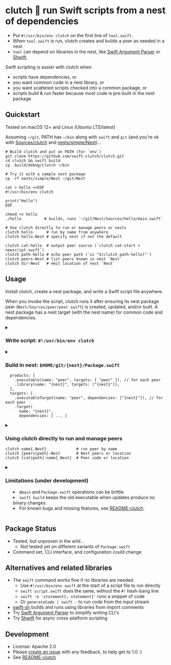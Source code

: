 # clutch 🪺 run Swift scripts from a nest of dependencies
- Put `#!/usr/bin/env clutch` on the first line of `tool.swift`.
- When `tool.swift` is run, clutch creates and builds a peer as needed in a nest.
- `tool` can depend on libraries in the nest, 
  like [Swift Argument Parser](https://github.com/apple/swift-argument-parser) 
  or [Shwift](https://github.com/GeorgeLyon/Shwift).

Swift scripting is easier with clutch when 
- scripts have dependencies, or
- you want common code in a nest library, or
- you want scattered scripts checked into a common package, or
- scripts build & run faster because most code is pre-built in the nest package

## Quickstart

Tested on macOS 12+ and Linux (Ubuntu LTS/latest)

Assuming `~/git`, PATH has `~/bin` along with `swift` and `git`
(and you're ok with [Sources/clutch](Sources/clutch) 
and [nests/simple/Nest](nests/simple/Nest))...

```
# Build clutch and put on PATH (for `env`)
git clone https://github.com/swift-clutch/clutch.git
cd clutch && swift build 
cp .build/debug/clutch ~/bin

# Try it with a sample nest package
cp -rf nests/simple/Nest ~/git/Nest

cat > hello <<EOF
#!/usr/bin/env clutch

print("Hello")
EOF

chmod +x hello 
./hello          # builds, runs `~/git/Nest/Sources/hello/main.swift`

# Use clutch directly to run or manage peers or nests
clutch hello      # run by name from anywhere
clutch hello.Nest # specify nest if not the default

clutch cat-hello  # output peer source (`clutch cat-start > newscript.swift`)
clutch path-hello # echo peer path (`vi "$(clutch path-hello)"`)
clutch peers-Nest # list peers known in nest `Nest`
clutch dir-Nest   # emit location of nest `Nest`
```

## Usage
Install clutch, create a nest package, and write a Swift script file anywhere.

When you invoke the script, clutch runs it after ensuring its nest package peer
(`Nest/Sources/peer/peer.swift`) is created, updated, and/or built.  A nest
package has a nest target (with the nest name) for common code and dependencies.


<details><summary>

### Write script: `#!/usr/bin/env clutch`

</summary>

- The peer name is the initial filename segment (before `.`).
    - The nest name is any trailing segment (ignoring .swift), or `Nest`.
    - Both the nest and peer name must be valid ASCII identifiers.
- The file is executable and has a valid hash-bang on the first line:
    - `#!/path/to/clutch`
    - `#!/usr/bin/env clutch` (best, if clutch is on your PATH)
- The script has valid top-level code, depending only on the nest library.

The nest peer in `{nest}/Sources/{peer}` will be created on first impression.
The peer filename is `main.swift`, or `{peer}.swift` if it contains `@main`.

`Package.swift` will be updated with peer product and target declarations:
- `.executable(name: "{peer}", targets: [ "{peer}" ]),`
- `.executableTarget(name: "{peer}", dependencies: ["{nest}"]),` 

</details>

<details><summary>

### Build in nest: `$HOME/git/{nest}/Package.swift`
```
  products: [
    .executable(name: "peer", targets: [ "peer" ]), // for each peer
    .library(name: "{nest}", targets: ["{nest}"]),
  ],
  targets: [
    .executableTarget(name: "peer", dependencies: ["{nest}"]), // for each peer
    .target(
      name: "{nest}",
      dependencies: [ ... ] 
``` 
</summary>

By default clutch builds using `-c debug --quiet` (to avoid delay and noise),
the nest package is named `Nest`, and it lives at `$HOME/git/Nest`. 

To configure the nest location or output, set environment variables:
- `CLUTCH_NEST_NAME`: find nest in `$HOME/{relative-path}/{nest-name}`
- `CLUTCH_NEST_RELPATH`: relative path from HOME (defaults to `git`)
- `CLUTCH_NEST_BASE`: find nest in `$CLUTCH_NEST_BASE/{nest-name}` instead
- `CLUTCH_NEST_PATH`: full path to nest directory (ignoring other variables)
- `CLUTCH_LOG`: any value to log steps to stdout
- `CLUTCH_BUILD`: `@{arg0}@{arg1}..`, or `{release} {loud | verbose}`

The nest directory name must be the name of the library module.

For sample nest packages, see [nests](nests).

</details>

<details><summary>

### Using clutch directly to run and manage peers
```
clutch name{.Nest}             # run peer by name
clutch [peers|path]-Nest       # Nest peers or location
clutch [cat|path]-name{.Nest}  # Peer code or location
```

</summary>

Use clutch directly to run scripts by filename or peer name
```
clutch name.swift      # Build and run name from default nest (even if new)
clutch name            # Run by name
```

Use clutch to list peers in a nest and find or copy the peer source file:
```
clutch peers-Data      # List peers in the `Data` nest
clutch path-name       # Echo path to source file for peer `name`
clutch cat-init.Data   # Output code from peer `init` in Data nest
```
</details>


<details><summary>

### Limitations (under development)
- `@main` and `Package.swift` operations can be brittle.
- `swift build` keeps the old executable when updates produce no binary changes.
- For known bugs and missing features, see [README-clutch](README-clutch.md).

</summary>

- The `@main` detection is simplistic for new scripts (and not done for updates).
- The `Package.swift` editing for new scripts is also a simple scan.
    - It seeks `products: ` and `  targets:` (the latter with 2 leading spaces)
        - `target:` is common; please avoid 2 spaces before it. 
        - And please avoid that text in comments or other declarations. 
    - To avoid missed/invalid insertions, tag the line before the declaration:
      with `CLUTCH_PRODUCT` or `CLUTCH_TARGET`
- Builds are based only on last-modified time.
    - Swift does not re-link the binary after edits result in the same code
      (so a second clutch run would trigger another no-op build).
- Output streams and exit codes mix clutch, swift build, and executables.
- Users have to manually move or remove the peer to rename or delete.
    - Remove `Sources/peer` and two lines for peer in the nest `Package.swift`

</details>

## Package Status
- Tested, but unproven in the wild...
    - Not tested yet on different variants of `Package.swift`
- Command set, CLI interface, and configuration could change

## Alternatives and related libraries
- The `swift` command works fine if no libraries are needed.
    - Use `#!/usr/bin/env swift` at the start of a script file to run directly
    - `swift script.swift` does the same, without the `#!` hash-bang line
    - `swift -e 'statement{; statement}'` runs a snippet of code
    - Or `generateCode | swift -` to run code from the input stream
- [swift-sh](https://github.com/mxcl/swift-sh) builds and runs using libraries from import comments
- Try [Swift Argument Parser](https://github.com/apple/swift-argument-parser) to simplify writing CLI's
- Try [Shwift](https://github.com/GeorgeLyon/Shwift) for async cross-platform scripting

## Development
- License: Apache 2.0
- Please [create an issue](https://github.com/swift-nest/clutch/issues) with any feedback, to help get to 1.0 :)
- See [README-clutch](README-clutch.md)

